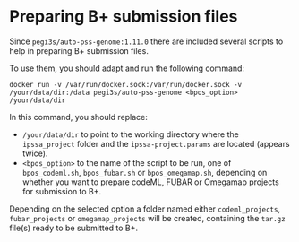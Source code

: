 # Preparing B+ submission files

Since `pegi3s/auto-pss-genome:1.11.0` there are included several scripts to help in preparing B+ submission files. 

To use them, you should adapt and run the following command:
```shell
docker run -v /var/run/docker.sock:/var/run/docker.sock -v /your/data/dir:/data pegi3s/auto-pss-genome <bpos_option> /your/data/dir
```

In this command, you should replace:

- `/your/data/dir` to point to the working directory where the `ipssa_project` folder and the `ipssa-project.params` are located (appears twice).
- `<bpos_option>` to the name of the script to be run, one of `bpos_codeml.sh`, `bpos_fubar.sh` or `bpos_omegamap.sh`, depending on whether you want to prepare codeML, FUBAR or Omegamap projects for submission to B+.
    
Depending on the selected option a folder named either `codeml_projects`, `fubar_projects` or `omegamap_projects` will be created, containing the `tar.gz` file(s) ready to be submitted to B+.
